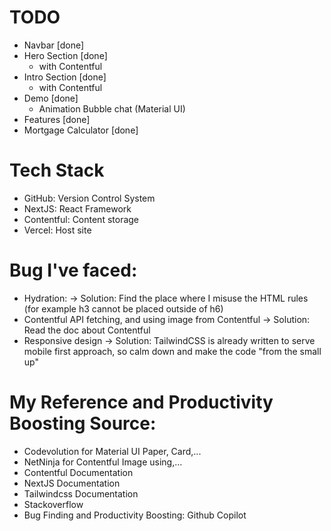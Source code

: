 # TODO
- Navbar [done]
- Hero Section [done]
    - with Contentful
- Intro Section [done]
    - with Contentful
- Demo [done]
    - Animation Bubble chat (Material UI)
- Features [done]
- Mortgage Calculator [done]

# Tech Stack
- GitHub: Version Control System
- NextJS: React Framework
- Contentful: Content storage
- Vercel: Host site

# Bug I've faced:    
- Hydration: 
    -> Solution: Find the place where I misuse the HTML rules (for example h3 cannot be placed outside of h6)
- Contentful API fetching, and using image from Contentful
    -> Solution: Read the doc about Contentful
- Responsive design
    -> Solution: TailwindCSS is already written to serve mobile first approach, so calm down and make the code "from the small up" 


# My Reference and Productivity Boosting Source:
- Codevolution for Material UI Paper, Card,...
- NetNinja for Contentful Image using,...
- Contentful Documentation
- NextJS Documentation
- Tailwindcss Documentation
- Stackoverflow
- Bug Finding and Productivity Boosting: Github Copilot
